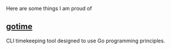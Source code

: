 
Here are some things I am proud of

## [gotime](https://github.com/ohhfishal/gotime)
CLI timekeeping tool designed to use Go programming principles.
